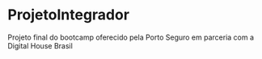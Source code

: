 # ProjetoIntegrador
Projeto final do bootcamp oferecido pela Porto Seguro em parceria com a Digital House Brasil
